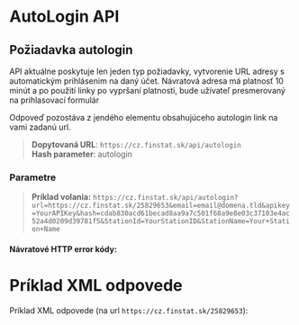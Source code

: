 # AutoLogin API

## Požiadavka autologin
API aktuálne poskytuje len jeden typ požiadavky, vytvorenie URL adresy s automatickým 
prihlásenim na daný účet. Návratová adresa má platnosť 10 minút a po použití linky po vypršaní 
platnosti, bude užívateľ presmerovaný na prihlasovací formulár

Odpoveď pozostáva z jendého elementu obsahujúceho autologin link na vami zadanú url.

> **Dopytovaná URL**: ```https://cz.finstat.sk/api/autologin```<br />
> **Hash parameter**: autologin
<!-- > **Dopytovaná URL**: ```https://www.finstat.cz/api/autologin```<br /> -->

### Parametre
[](../../../common/parameters/autologin-sk.md ':include')

[](../../../common/parameters/parameters-sk.md ':include')

> **Príklad volania:** ```https://cz.finstat.sk/api/autologin?url=https://cz.finstat.sk/25829653&email=email@domena.tld&apikey=YourAPIKey&hash=cdab830acd61becad8aa9a7c501f68a9e8e03c37103e4ac52a4d0209d39781f5&StationId=YourStationID&StationName=Your+Station+Name```

#### Návratové HTTP error kódy:
[](../../../common/http/errorcodes-sk.md ':include')

# Príklad XML odpovede
Príklad XML odpovede (na url `https://cz.finstat.sk/25829653`):

[](../../../common/examples/autologin-cz.md ':include')